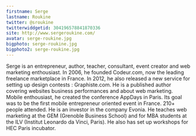 ```yaml
---
firstname: Serge 
lastname: Roukine
twitter: @sroukine
twitterwiddgetid: 304196578841870336
site: http://www.sergeroukine.com/
avatar: serge-roukine.jpg
bigphoto: serge-roukine.jpg
bigphoto2: serge-roukine.jpg
---
```


Serge is an entrepreneur, author, teacher, consultant, event creator and web marketing enthousiast.
In 2006, he founded Codeur.com, now the leading freelance marketplace in France. In 2012, he also released a new service for setting up design contests : Graphiste.com.
He is a published author covering websites business performances and about web marketing. 
Mobile enthousiast, he created the conference AppDays in Paris. Its goal was to be the first mobile entrepreneur oriented event in France. 210+ people attended.
He is an investor in the company Evonia.
He teaches web marketing at the GEM (Grenoble Business School) and for MBA students at the ILV (Institut Leonardo da Vinci, Paris). He also has set up workshops for HEC Paris incubator. 


